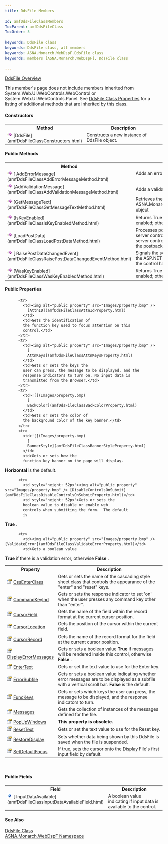 ```yaml
---
title: DdsFile Members

Id: amfDdsFileClassMembers
TocParent: amfDdsFileClass
TocOrder: 5

keywords: DdsFile class
keywords: DdsFile class, all members
keywords: ASNA.Monarch.WebDspF.DdsFile class
keywords: members [ASNA.Monarch.WebDspF], DdsFile class

---
```


[DdsFile Overview](amfDdsFileClass.html)

This member's page does not include members inherited from System.Web.UI.WebControls.WebControl or System.Web.UI.WebControls.Panel. See [DdsFile Class Properties](amfDdsFileClassPropertiesMain.html) for a listing of additional methods that are inherited by this class.
<!--mine -->

#### Constructors
<table class="mytable" cellspacing="0" cellpadding="4" width="90%">
          <colgroup><col width="30%" /><col width="70%" />
          </colgroup>
          <tr><th>Method</th>
              <th>Description</th>
          </tr>
          <tr valign="top">
            <td><img alt="public method" src="Images/Methods.bmp" />
              [DdsFile](amfDdsFileClassConstructors.html)
            </td>
            <td>Constructs a new instance
            of DdsFile object.</td>
          </tr>
</table>

#### Public Methods
<table class="mytable" cellspacing="0" cellpadding="4" width="90%">
          <colgroup>
          <col width="30%" />
          <col width="70%" />
          </colgroup>
          <tr><th>Method</th>
          <th>Description</th>
          </tr>
          <tr valign="top">
            <td><img alt="public method" src="Images/Methods.bmp" />
              [
              AddErrorMessage](amfDdsFileClassAddErrorMessageMethod.html)
            </td>
            <td>Adds an error message to
            the control.</td>
          </tr>
          <tr>
            <td><img alt="public method" src="Images/Methods.bmp" /> [AddValidationMessage](amfDdsFileClassAddValidationMessageMethod.html)</td>
            <td>Adds a validation message
            to the control.</td>
          </tr>
          <tr>
            <td><img alt="public method" src="Images/Methods.bmp" /> [GetMessageText](amfDdsFileClassGetMessageTextMethod.html)</td>
            <td>Retrieves the message text
            from the ASNA.Monarch.WebDspF.ErrorMessageInfo
            object</td>
          </tr>
          <tr>
            <td><img alt="public method" src="Images/Methods.bmp" /> [IsKeyEnabled](amfDdsFileClassIsKeyEnabledMethod.html)</td>
            <td>Returns True if the aidkey
            indicated is enabled; otherwise False.</td>
          </tr>
          <tr>
            <td><img alt="public method" src="Images/Methods.bmp" border="0" /> [LoadPostData](amfDdsFileClassLoadPostDataMethod.html)</td>
            <td>Processes post back data
            for an ASP.NET server control and returns 
 **True**  if the server control's state
            changed as a result of the postback; otherwise 
 **False** .</td>
          </tr>
          <tr valign="top">
            <td><img class="hcp4" alt="public method" src="Images/Methods.bmp" style="WIDTH:16px; HEIGHT:16px" width="16" border="0" />
              [
              RaisePostDataChangedEvent](amfDdsFileClassRaisePostDataChangedEventMethod.html)
            </td>
            <td>Signals the server control
            object to notify the ASP.NET application that the state
            of the control has changed.</td>
          </tr>
          <tr>
            <td><img alt="public method" src="Images/Methods.bmp" /> [WasKeyEnabled](amfDdsFileClassWasKeyEnabledMethod.html)</td>
            <td>Returns True if the aidkey
            indicated was enabled; otherwise False.</td>
          </tr>
</table>

<!-- start public properties table -->	

#### Public Properties
<table class="mytable" cellspacing="0" cellpadding="4" width="90%">
          <colgroup>
            <col width="30%" />
            <col width="70%" />
          </colgroup>
          <tr>
            <th>Property</th>
            <th>Description</th>
          </tr>

          <tr>
            <td><img alt="public property" src="Images/property.bmp" />
              [AttnID](amfDdsFileClassAttnIdProperty.html)
            </td>
            <td>Gets the identification of
            the function key used to focus attention on this
            control.</td>
          </tr>
          <tr>
            <td><img alt="public property" src="Images/property.bmp" />
              [
              AttnKeys](amfDdsFileClassAttnKeysProperty.html)
            </td>
            <td>Gets or sets the keys the
            user can press, the message to be displayed, and the
            response indicators to turn on. No input data is
            transmitted from the Browser.</td>
          </tr>
          <tr>
            <td>![](Images/property.bmp)
              [
              BackColor](amfDdsFileClassBackColorProperty.html)
            </td>
            <td>Gets or sets the color of
            the background color of the key banner.</td>
          </tr>
          <tr>
            <td>![](Images/property.bmp)
              [
              BannerStyle](amfDdsFileClassBannerStyleProperty.html)
            </td>
            <td>Gets or sets how the
            function key banner on the page will display. 
 **Horizontal**  is the default.</td>
          </tr>
          <tr>
            <td>![](Images/property.bmp)
              [
              CssEnterClass](amfDdsFileClassCssEnterClassProperty.html)
            </td>
            <td>Gets or sets the name of
            the cascading style sheet class that controls the
            appearance of the "enter" and "reset" keys.</td>
          </tr>
          <tr>
            <td>![](Images/property.bmp)
              [
              CommandKeyInd](amfDdsFileClassCommandKeyIndProperty.html)
            </td>
            <td>Gets or sets the response
            indicator to set 'on' when the user presses any command
            key other than "enter".</td>
          </tr>
          <tr>
            <td><img alt="public property" src="Images/property.bmp" />
              [
              CursorField](amfDdsFileClassCursorFieldProperty.html)
            </td>
            <td>Gets the name of the field
            within the record format at the current cursor
            position.</td>
          </tr>
          <tr>
            <td><img alt="public property" src="Images/property.bmp" />
              [
              CursorLocation](amfDdsFileClassCursorLocationProperty.html)
            </td>
            <td>Gets the position of the
            cursor within the current field.</td>
          </tr>
          <tr>
            <td><img alt="public property" src="Images/property.bmp" />
              [
              CursorRecord](amfDdsFileClassCursorRecordProperty.html)
            </td>
            <td>Gets the name of the record
            format for the field at the current cursor
            position.</td>
          </tr>

          <tr>
            <td style="height: 52px"><img alt="public property" src="Images/property.bmp" /> [DisableControlsOnSubmit](amfDdsFileClassDisableControlsOnSubmitProperty.html)</td>
            <td style="height: 52px">Gets or sets the
            boolean value to disable or enable web
            controls when submitting the form.  The default
            is 
 **True** .</td>
          </tr>
          <tr>
            <td><img alt="public property" src="Images/property.bmp" /> [DisplayErrorMessages](amfDdsFileClassDisplayErrorMessagesProperty.html)</td>
            <td>Gets or sets a boolean
            value 
 **True**  if messages will be rendered
            inside this control, otherwise 
 **False** .</td>
          </tr>
          <tr>
            <td>![](Images/property.bmp)
              [
              EnterText](amfDdsFileClassEnterTextProperty.html)
            </td>
            <td>Gets or set the text value
            to use for the Enter key.</td>
          </tr>
          <tr>
            <td>![](Images/property.bmp)
              [
              ErrorSubfile](amfDdsFileClassErrorSubfileProperty.html)
            </td>
            <td>Gets or sets a boolean
            value indicating whether error messages are to be
            displayed as a subfile with a vertical scroll bar. 
 **False**  is the default.</td>
          </tr>
          <tr>
            <td>![](Images/property.bmp)
              [
              FuncKeys](amfDdsFileClassFuncKeysProperty.html)
            </td>
            <td>Gets or sets which keys the
            user can press, the message to be displayed, and the
            response indicators to turn.</td>
          </tr>
          <tr>
            <td>![](Images/property.bmp) [Messages](amfDdsFileClassMessagesProperty.html)</td>
            <td>Gets the collection of
            instances of the messages defined for the file.</td>
          </tr>
          <tr>
            <td><img alt="public property" src="Images/property.bmp" />
              [
              PopUpWindows](amfDdsFileClassPopUpWindowsProperty.html)
            </td>
            <td><span style="font-color:red"> **This property is obsolete.** </span></td>
          </tr>
          <tr>
            <td>![](Images/property.bmp)
              [
              ResetText](amfDdsFileClassResetTextProperty.html)
            </td>
            <td>Gets or set the text value
            to use for the Reset key.</td>
          </tr>
		  <tr>
            <td>![](Images/property.bmp)
              [
              RestoreDisplay](amfDdsFileClassRestoreDisplayProperty.html)
            </td>
            <td>Sets whether data being shown by this DdsFile is 
	  saved when the file is suspended.</td>
          </tr>
                      <tr>
            <td><img alt="public property" src="Images/property.bmp" />
              [
              SetDefaultFocus](amfDdsFileClassSetDefaultFocusProperty.html)
            </td>
            <td>If true, sets the cursor onto the Display File's first input 
			field by default.</td>
          </tr>

          <tr>
            <td><img alt="public property" src="Images/property.bmp" /> [ValidateError](amfDdsFileClassValidateErrorProperty.html)</td>
            <td>Gets a boolean value 
 **True**  if there is a validation
            error, otherwise 
 **False** .</td>
          </tr>
</table>

<br clear="none" />

<!--mine -->

#### Public Fields
<table class="mytable" cellspacing="0" cellpadding="4" width="90%">
          <colgroup><col width="30%" /><col width="70%" />
          </colgroup>
          <tr><th>Field</th>
            <th>Description</th>
          </tr>
          <tr valign="top">
            <td><img alt="public field" src="Images/Field.bmp" width="16" height="16" border="0" />
              [
              InputDataAvailable](amfDdsFileClassInputDataAvailableField.html)
            </td>
            <td>A boolean value indicating
            if input data is available to the control.</td>
          </tr>
</table>

#### See Also
[DdsFile Class](amfDdsFileClass.html)
      <br clear="none" />
      [
      ASNA.Monarch.WebDspF Namespace](amfWebDspFNamespace.html)

